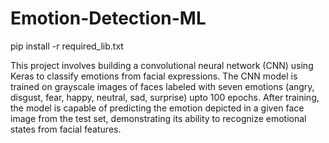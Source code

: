 # Emotion-Detection-ML

pip install -r required_lib.txt

This project involves building a convolutional neural network (CNN) using Keras to classify emotions from facial expressions. The CNN model is trained on grayscale images of faces labeled with seven emotions (angry, disgust, fear, happy, neutral, sad, surprise) upto 100 epochs. After training, the model is capable of predicting the emotion depicted in a given face image from the test set, demonstrating its ability to recognize emotional states from facial features.
